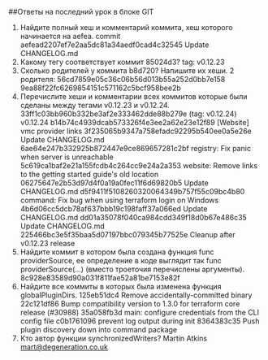 ##Ответы на последний урок в блоке GIT
1. Найдите полный хеш и комментарий коммита, хеш которого начинается на aefea.
	commit aefead2207ef7e2aa5dc81a34aedf0cad4c32545
	Update CHANGELOG.md
2. Какому тегу соответствует коммит 85024d3?
	tag: v0.12.23
3. Сколько родителей у коммита b8d720? Напишите их хеши.
	2 родителя:
	56cd7859e05c36c06b56d013b55a252d0bb7e158
	9ea88f22fc6269854151c571162c5bcf958bee2b
4. Перечислите хеши и комментарии всех коммитов которые были сделаны между тегами v0.12.23 и v0.12.24.
	33ff1c03bb960b332be3af2e333462dde88b279e (tag: v0.12.24) v0.12.24
	b14b74c4939dcab573326f4e3ee2a62e23e12f89 [Website] vmc provider links
	3f235065b9347a758efadc92295b540ee0a5e26e Update CHANGELOG.md
	6ae64e247b332925b872447e9ce869657281c2bf registry: Fix panic when server is unreachable
	5c619ca1baf2e21a155fcdb4c264cc9e24a2a353 website: Remove links to the getting started guide's old location
	06275647e2b53d97d4f0a19a0fec11f6d69820b5 Update CHANGELOG.md
	d5f9411f5108260320064349b757f55c09bc4b80 command: Fix bug when using terraform login on Windows
	4b6d06cc5dcb78af637bbb19c198faff37a066ed Update CHANGELOG.md
	dd01a35078f040ca984cdd349f18d0b67e486c35 Update CHANGELOG.md
	225466bc3e5f35baa5d07197bbc079345b77525e Cleanup after v0.12.23 release
5. Найдите коммит в котором была создана функция func providerSource, ее определение в коде выглядит так func providerSource(...) (вместо троеточия перечислены аргументы).
	8c928e83589d90a031f811fae52a81be7153e82f
6. Найдите все коммиты в которых была изменена функция globalPluginDirs.
	125eb51dc4 Remove accidentally-committed binary
	22c121df86 Bump compatibility version to 1.3.0 for terraform core release (#30988)
	35a058fb3d main: configure credentials from the CLI config file
	c0b1761096 prevent log output during init
	8364383c35 Push plugin discovery down into command package
7. Кто автор функции synchronizedWriters?
	Martin Atkins <mart@degeneration.co.uk>
